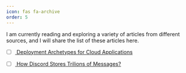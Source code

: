 ```yaml
---
icon: fas fa-archive
order: 5
---
```


I am currently reading and exploring a variety of articles from different sources, and I will share the list of these articles here.

- [ ] [ Deployment Archetypes for Cloud Applications](https://arxiv.org/abs/2105.00560v1)

- [ ] [ How Discord Stores Trilions of Messages?](https://discord.com/blog/how-discord-stores-trillions-of-messages)